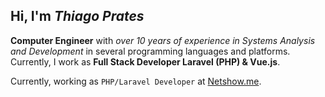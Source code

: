 ## Hi, I'm *Thiago Prates*

**Computer Engineer** with _over 10 years of experience in Systems Analysis and Development_ in several programming languages and platforms. Currently, I work as **Full Stack Developer Laravel (PHP) & Vue.js**.

Currently, working as `PHP/Laravel Developer` at [Netshow.me](https://netshow.me/).
